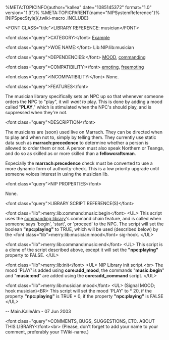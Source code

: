 %META:TOPICINFO{author=\"kallea\" date=\"1085145372\" format=\"1.0\"
version=\"1.3\"}% %META:TOPICPARENT{name=\"NIPSystemReference\"}%
[NIPSpecStyle]{.twiki-macro .INCLUDE}

\<FONT CLASS=\"title\"\>LIBRARY REFERENCE: musician\</FONT\>

\<font class=\"query\"\>CATEGORY:\</font\> [Example](NIPCategoryExample)

\<font class=\"query\"\>WOE NAME:\</font\> Lib:NIP:lib:musician

\<font class=\"query\"\>DEPENDENCIES:\</font\> [MOOD](NIPHookRefMood),
[commanding](NIPLibRefCommanding)

\<font class=\"query\"\>COMPATIBILITY:\</font\>
[emoting](NIPLibRefEmoting), [freemoting](NIPLibRefFreemoting)

\<font class=\"query\"\>INCOMPATIBILITY:\</font\> None.

\<font class=\"query\"\>FEATURES\</font\>

The musician library specifically sets an NPC up so that whenever
someone orders the NPC to \"play\", it will *want to* play. This is done
by adding a mood called \"**PLAY**,\" which is stimulated when the
NPC\'s should play, and is suppressed when they\'re not.

\<font class=\"query\"\>DESCRIPTION\</font\>

The musicians are (soon) used live on Marrach. They can be directed when
to play and when not to, simply by telling them. They currently use
static data such as **marrach:precedence** to determine whether a person
is allowed to order them or not. A person must also speak Northern or
Teanga, and do so as skilled as or more skilled than a
**fellowcraftsman**.

Especially the **marrach:precedence** check must be converted to use a
more dynamic form of authority-check. This is a low priority upgrade
until someone voices interest in using the musician lib.

\<font class=\"query\"\>NIP PROPERTIES\</font\>

None.

\<font class=\"query\"\>LIBRARY SCRIPT REFERENCE(S)\</font\>

\<font class=\"lib\"\>merry:lib:command:music:begin\</font\> \<UL\> This
script uses the [commanding library](NIPLibRefCommanding)\'s command
chain feature, and is called when someone says \'begin\', \'start\', or
\'proceed\' to the NPC. The script will set the boolean
**\"npc:playing\"** to TRUE, which will be used (described below) by the
\<font class=\"lib\"\>merry:lib:musician:mood\</font\> sig-hook. \</UL\>

\<font class=\"lib\"\>merry:lib:command:music:end\</font\> \<UL\> This
script is a clone of the script described above, except it will set the
**\"npc:playing\"** property to FALSE. \</UL\>

\<font class=\"lib\"\>merry:lib:init\</font\> \<UL\> NIP Library init
script.\<br\> The mood \'PLAY\' is added using **core:add_mood**, the
commands \"**music:begin**\" and \"**music:end**\" are added using the
**core:add_command** script. \</UL\>

\<font class=\"lib\"\>merry:lib:musician:mood\</font\> \<UL\> (Signal
MOOD; hook musician)\<BR\> This script will set the mood \'PLAY\' to \*
20, if the property **\"npc:playing\"** is TRUE \* 0, if the property
**\"npc:playing\"** is FALSE \</UL\>

\-- Main.KalleAlm - 07 Jun 2003

\<font class=\"query\"\>COMMENTS, BUGS, SUGGESTIONS, ETC. ABOUT THIS
LIBRARY\</font\>\<br\> (Please, don\'t forget to add your name to your
comment, preferably your TWiki-name.)
